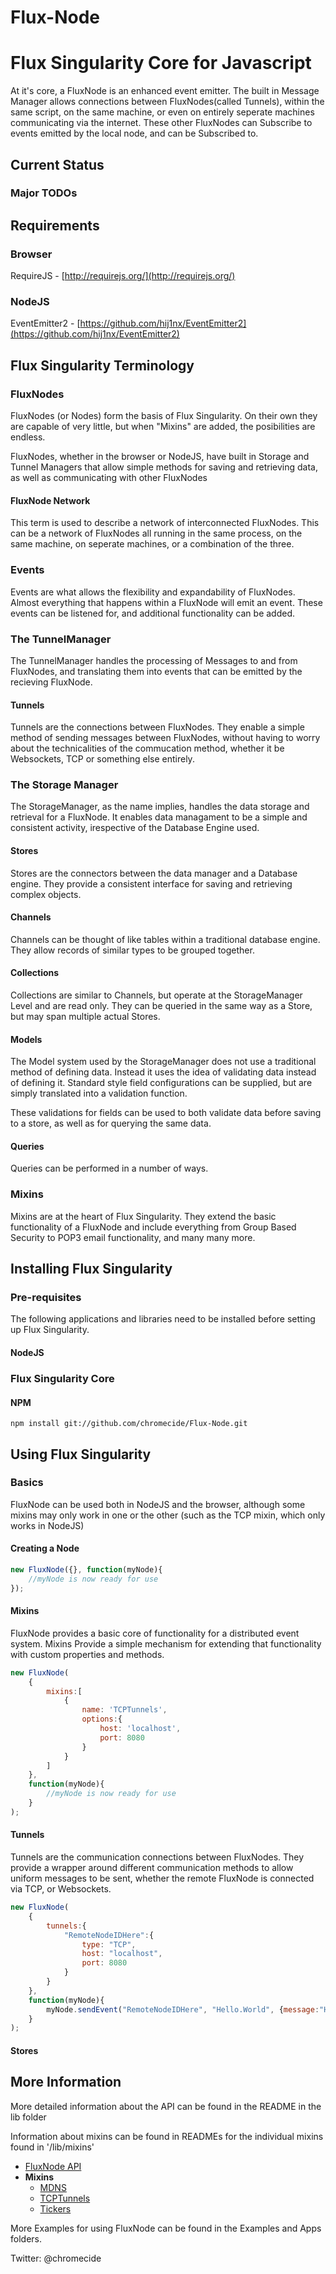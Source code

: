 Flux-Node
=========

# Flux Singularity Core for Javascript

At it's core, a FluxNode is an enhanced event emitter.  The built in Message Manager allows connections between FluxNodes(called Tunnels), within the same script, on the same machine, 
or even on entirely seperate machines communicating via the internet.  These other FluxNodes can Subscribe to events emitted by the local node, and can be Subscribed to.

## Current Status

### Major TODOs


## Requirements

### Browser

RequireJS - [http://requirejs.org/](http://requirejs.org/) 
	

### NodeJS
	
EventEmitter2 - [https://github.com/hij1nx/EventEmitter2](https://github.com/hij1nx/EventEmitter2)


## Flux Singularity Terminology

### FluxNodes

FluxNodes (or Nodes) form the basis of Flux Singularity.  On their own they are capable of very little, but when "Mixins" are added, the posibilities are endless.

FluxNodes, whether in the browser or NodeJS, have built in Storage and Tunnel Managers that allow simple methods for saving and retrieving data, as well as communicating with other FluxNodes
 
#### FluxNode Network

This term is used to describe a network of interconnected FluxNodes.  This can be a network of FluxNodes all running in the same process, on the same machine, on seperate machines, or a combination of the three.

### Events

Events are what allows the flexibility and expandability of FluxNodes.  Almost everything that happens within a FluxNode will emit an event.  These events can be listened for, and additional functionality can be added.

### The TunnelManager

The TunnelManager handles the processing of Messages to and from FluxNodes, and translating them into events that can be emitted by the recieving FluxNode.

#### Tunnels

Tunnels are the connections between FluxNodes.  They enable a simple method of sending messages between FluxNodes, without having to worry about the technicalities of the commucation method, whether it be Websockets, TCP or something else entirely.

### The Storage Manager

The StorageManager, as the name implies, handles the data storage and retrieval for a FluxNode.  It enables data managament to be a simple and consistent activity, irespective of the Database Engine used.

#### Stores

Stores are the connectors between the data manager and a Database engine.  They provide a consistent interface for saving and retrieving complex objects.

#### Channels

Channels can be thought of like tables within a traditional database engine.  They allow records of similar types to be grouped together.

#### Collections

Collections are similar to Channels, but operate at the StorageManager Level and are read only.  They can be queried in the same way as a Store, but may span multiple actual Stores.

#### Models

The Model system used by the StorageManager does not use a traditional method of defining data.  Instead it uses the idea of validating data instead of defining it.  Standard style field configurations can be supplied, but are simply translated into a validation function.

These validations for fields can be used to both validate data before saving to a store, as well as for querying the same data.

#### Queries 

Queries can be performed in a number of ways.

### Mixins

Mixins are at the heart of Flux Singularity.  They extend the basic functionality of a FluxNode and include everything from Group Based Security to POP3 email functionality, and many many more.

## Installing Flux Singularity

### Pre-requisites

The following applications and libraries need to be installed before setting up Flux Singularity.

#### NodeJS


### Flux Singularity Core

#### NPM

```
npm install git://github.com/chromecide/Flux-Node.git
```


## Using Flux Singularity

### Basics

FluxNode can be used both in NodeJS and the browser, although some mixins may only work in one or the other (such as the TCP mixin, which only works in NodeJS)

#### Creating a Node
```javascript
new FluxNode({}, function(myNode){
	//myNode is now ready for use
});
```

#### Mixins

FluxNode provides a basic core of functionality for a distributed event system.  Mixins Provide a simple mechanism for extending that functionality with custom properties and methods.

```javascript
new FluxNode(
	{
		mixins:[
			{
				name: 'TCPTunnels',
				options:{
					host: 'localhost',
					port: 8080
				}
			}
		]
	},
	function(myNode){
		//myNode is now ready for use
	}
);
```

#### Tunnels

Tunnels are the communication connections between FluxNodes.  They provide a wrapper around different communication methods to allow uniform messages to be sent, whether the remote FluxNode
is connected via TCP, or Websockets. 

```javascript
new FluxNode(
	{
		tunnels:{
			"RemoteNodeIDHere":{
				type: "TCP",
				host: "localhost",
				port: 8080
			}
		}
	},
	function(myNode){
		myNode.sendEvent("RemoteNodeIDHere", "Hello.World", {message:"Hello World!!!"})
	}
);
```

#### Stores



## More Information


More detailed information about the API can be found in the README in the lib folder

Information about mixins can be found in READMEs for the individual mixins found in '/lib/mixins'

* [FluxNode API](https://github.com/chromecide/Flux-Node/tree/master/lib/)
* __Mixins__
  * [MDNS](https://github.com/chromecide/Flux-Node/tree/master/lib/mixins/fs_mdns)
  * [TCPTunnels](https://github.com/chromecide/Flux-Node/tree/master/lib/mixins/TCPTunnels) 
  * [Tickers](https://github.com/chromecide/Flux-Node/tree/master/lib/mixins/tickers) 

More Examples for using FluxNode can be found in the Examples and Apps folders.



Twitter: @chromecide